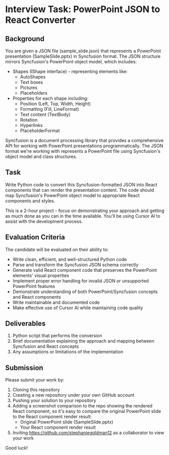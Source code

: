 # Interview Task: PowerPoint JSON to React Converter

## Background
You are given a JSON file (sample_slide.json) that represents a PowerPoint presentation (SampleSlide.pptx) in Syncfusion format. The JSON structure mirrors Syncfusion's PowerPoint object model, which includes:

- Shapes (IShape interface) - representing elements like:
  - AutoShapes
  - Text boxes
  - Pictures
  - Placeholders
- Properties for each shape including:
  - Position (Left, Top, Width, Height)
  - Formatting (Fill, LineFormat)
  - Text content (TextBody)
  - Rotation
  - Hyperlinks
  - PlaceholderFormat

Syncfusion is a document processing library that provides a comprehensive API for working with PowerPoint presentations programmatically. The JSON format we're working with represents a PowerPoint file using Syncfusion's object model and class structures.

## Task
Write Python code to convert this Syncfusion-formatted JSON into React components that can render the presentation content. The code should map Syncfusion's PowerPoint object model to appropriate React components and styles.

This is a 2-hour project - focus on demonstrating your approach and getting as much done as you can in the time available. You'll be using Cursor AI to assist with the development process.

## Evaluation Criteria
The candidate will be evaluated on their ability to:
- Write clean, efficient, and well-structured Python code
- Parse and transform the Syncfusion JSON schema correctly
- Generate valid React component code that preserves the PowerPoint elements' visual properties
- Implement proper error handling for invalid JSON or unsupported PowerPoint features
- Demonstrate understanding of both PowerPoint/Syncfusion concepts and React components
- Write maintainable and documented code
- Make effective use of Cursor AI while maintaining code quality

## Deliverables
1. Python script that performs the conversion
2. Brief documentation explaining the approach and mapping between Syncfusion and React concepts
3. Any assumptions or limitations of the implementation

## Submission
Please submit your work by:
1. Cloning this repository
2. Creating a new repository under your own GitHub account
3. Pushing your solution to your repository
4. Adding a screenshot comparison to the repo showing the rendered React component, so it's easy to compare the original PowerPoint slide to the React component render result:
   - Original PowerPoint slide (SampleSlide.pptx)
   - Your React component render result
5. Inviting https://github.com/stephaniegoldman12 as a collaborator to view your work

Good luck!